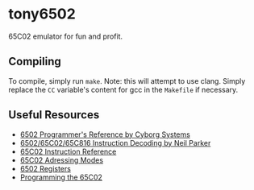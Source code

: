 # tony6502

65C02 emulator for fun and profit.

## Compiling

To compile, simply run `make`. Note: this will attempt to use clang.
Simply replace the `CC` variable's content for gcc in the `Makefile` if
necessary.

## Useful Resources

* [6502 Programmer's Reference by Cyborg Systems](http://web.archive.org/web/20160101011624/http://homepage.ntlworld.com/cyborgsystems/CS_Main/6502/6502.htm)
* [6502/65C02/65C816 Instruction Decoding by Neil Parker](http://www.llx.com/~nparker/a2/opcodes.html)
* [65C02 Instruction Reference](http://web.archive.org/web/20150726004727/http://www.obelisk.demon.co.uk/65C02/reference.html)
* [65C02 Adressing Modes](http://web.archive.org/web/20150726004620/http://www.obelisk.demon.co.uk/65C02/addressing.html)
* [6502 Registers](http://web.archive.org/web/20140713170031/http://www.obelisk.demon.co.uk/6502/registers.html)
* [Programming the 65C02](http://65xx.com/wp-content/uploads/2013/07/Programmanual.pdf)
